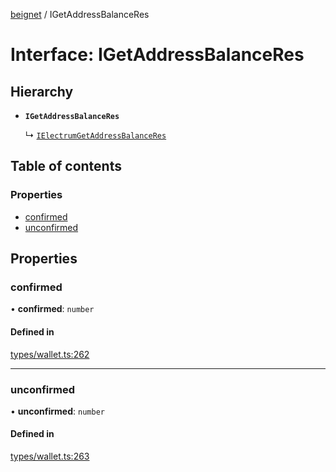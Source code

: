 [beignet](../README.md) / IGetAddressBalanceRes

# Interface: IGetAddressBalanceRes

## Hierarchy

- **`IGetAddressBalanceRes`**

  ↳ [`IElectrumGetAddressBalanceRes`](IElectrumGetAddressBalanceRes.md)

## Table of contents

### Properties

- [confirmed](IGetAddressBalanceRes.md#confirmed)
- [unconfirmed](IGetAddressBalanceRes.md#unconfirmed)

## Properties

### confirmed

• **confirmed**: `number`

#### Defined in

[types/wallet.ts:262](https://github.com/synonymdev/beignet/blob/3144d66/src/types/wallet.ts#L262)

___

### unconfirmed

• **unconfirmed**: `number`

#### Defined in

[types/wallet.ts:263](https://github.com/synonymdev/beignet/blob/3144d66/src/types/wallet.ts#L263)
